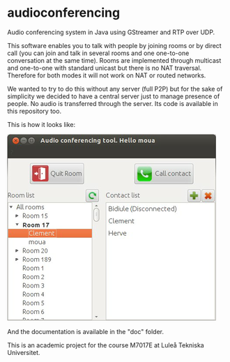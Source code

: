 audioconferencing
=================

Audio conferencing system in Java using GStreamer and RTP over UDP.

This software enables you to talk with people by joining rooms or by direct call (you can join and talk in several rooms and one one-to-one conversation at the same time). Rooms are implemented through multicast and one-to-one with standard unicast but there is no NAT traversal. Therefore for both modes it will not work on NAT or routed networks.

We wanted to try to do this without any server (full P2P) but for the sake of simplicity we decided to have a central server just to manage presence of people. No audio is transferred through the server. Its code is available in this repository too.

This is how it looks like:

![Screenshot on Ubuntu/Unity](https://github.com/ClementNotin/audioconferencing/raw/master/doc/screenshot.png)

And the documentation is available in the "doc" folder.

This is an academic project for the course M7017E at Luleå Tekniska Universitet.
